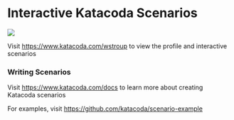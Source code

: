 # Interactive Katacoda Scenarios

[![](http://shields.katacoda.com/katacoda/wstroup/count.svg)](https://www.katacoda.com/wstroup "Get your profile on Katacoda.com")

Visit https://www.katacoda.com/wstroup to view the profile and interactive scenarios

### Writing Scenarios
Visit https://www.katacoda.com/docs to learn more about creating Katacoda scenarios

For examples, visit https://github.com/katacoda/scenario-example
